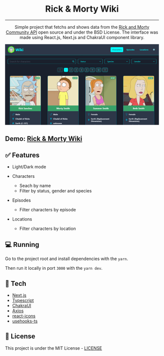 <div align="center">
  <h1>Rick & Morty Wiki</h1>
  <hr/>
  <p>Simple project that fetchs and shows data from the
  <a href="https://rickandmortyapi.com">Rick and Morty Community API</a>
  open source and under the BSD License. The interface was made using React.js, Next.js and ChakraUI component library.</p>
  <img src=".github/cover.png" width="700px">
</div>

## Demo: [Rick & Morty Wiki][rick_morty_wiki]

## :white_check_mark: Features

- Light/Dark mode

- Characters

  - Seach by name
  - Filter by status, gender and species

- Episodes

  - Filter characters by episode

- Locations
  - Filter characters by location

## :computer: Running

Go to the project root and install dependencies with the `yarn`.

Then run it locally in port `3000` with the `yarn dev`.

## :crystal_ball: Tech

- [Next.js][next]
- [Typescript][typescript]
- [ChakraUI][chakra]
- [Axios][axios]
- [react-icons][react_icons]
- [usehooks-ts][usehooks_ts]

## :page_with_curl: License

This project is under the MIT License - [LICENSE](LICENSE)

[next]: https://nextjs.org
[typescript]: https://www.typescriptlang.org
[react_icons]: https://react-icons.github.io/react-icons
[chakra]: https://chakra-ui.com
[usehooks_ts]: https://www.npmjs.com/package/usehooks-ts
[choc_ui_paginator]: https://choc-ui.tech/docs/packages/pagination
[axios]: https://axios-http.com/docs/intro
[rick_morty_api]: https://rickandmortyapi.com
[rick_morty_wiki]: https://rick-wiki.vercel.app
